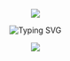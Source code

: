 

<div align="center">
  
![](https://komarev.com/ghpvc/?username=Luthervonivory&color=blue)

<p align="center">
  <img src="https://readme-typing-svg.herokuapp.com?font=Fira+Code&size=22&pause=1000&center=true&vCenter=true&color=00FFFF&width=800&lines=MERN+Stack+Specialist+%7C+Backend+Craftsman;Java+%26+DSA+Evangelist+%7C+System+Design+Thinker;Competitive+Programming+Gladiator+%7C+Open+Source+Contributor" alt="Typing SVG" />
</p>

![](https://cdn.discordapp.com/attachments/1006488301991112788/1387547643722334289/IMG_0598.png?ex=685dbdf1&is=685c6c71&hm=d8439fc9d1d42ff75b0649198804df693f3522f5d7fe3891f5b93e42f0d51a31&)
